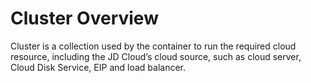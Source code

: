 
# Cluster Overview

Cluster is a collection used by the container to run the required cloud resource, including the JD Cloud’s cloud source, such as cloud server, Cloud Disk Service, EIP and load balancer.